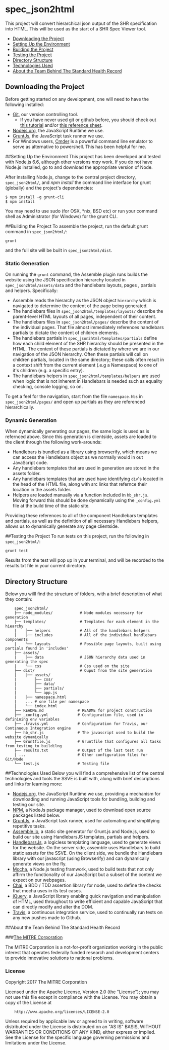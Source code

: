 # spec_json2html

This project will convert hierarchical json output of the SHR specification into HTML. This will be used as the start of a SHR Spec Viewer tool.

- [Downloading the Project](#downloading)
- [Setting Up the Environment](#environment)
- [Building the Project](#building)
- [Testing the Project](#testing)
- [Directory Structure](#directory)
- [Technologies Used](#technologies)
- [About the Team Behind The Standard Health Record ](#team)


<a id="downloading"> </a>
## Downloading the Project
Before getting started on any development, one will need to have the following installed:

- [Git](https://git-scm.com/), our version controlling tool.
    - If you have never used git or github before, you should check out [this tutorial](https://try.github.io/levels/1/challenges/1) and/or [this reference sheet](http://gitref.org/index.html).
- [Nodejs.org](https://nodejs.org/en/), the JavaScript Runtime we use.
- [GruntJs](http://gruntjs.com/), the JavaScript task runner we use.
- For Windows users, [Cmder](http://cmder.net/) is a powerful command line emulator to serve as alternative to powershell. This has been helpful for me.


<a id="environment"> </a>
##Setting Up the Environment
This project has been developed and tested with Node.js 6.6, although other versions _may_ work.  If you do not have Node.js installed, go to  and download the appropriate version of Node.

After installing Node.js, change to the central project directory, `spec_json2html/`, and _npm install_ the command line interface for grunt (globally) and the project's dependencies:
```
$ npm install -g grunt-cli
$ npm install
```
You may need to use sudo (for OSX, *nix, BSD etc) or run your command shell as Administrator (for Windows) for the grunt CLI.


<a id="building"> </a>
##Building the Project
To assemble the project, run the default grunt command in `spec_json2html/`:
```
grunt
```
and the full site will be built in `spec_json2html/dist`.


### Static Generation
On running the `grunt` command, the Assemble plugin runs builds the website using the JSON specification hierarchy located in `spec_json2html/assets/data` and the handlebars layouts, pages , partials and helpers. Specifically:

- Assemble reads the hierarchy as the JSON object `hierarchy` which is navigated to determine the content of the page being generated.
- The handlebars files in `spec_json2html/templates/layouts/` describe the parent-level HTML layouts of all pages, independent of their content.
- The handlebars files in `spec_json2html/pages/` describe the content of the individual pages. That file almost immediately references handlebars partials to dictate the content of children elements.
- The handlebars partials in `spec_json2html/templates/partials` define how each child element of the SHR hierarchy should be presented in the HTML. The context of these partials is dictated by where we are in our navigation of the JSON hierarchy. Often these partials will call on children partials, located in the same directory; these calls often result in a context shift from the current element (.e.g a Namespace) to one of it's children (e.g. a specific entry).
- The handlebars helpers in `spec_json2html/templates/helpers` are used when logic that is not inherent in Handlebars is needed such as equality checking, console logging, so on.

To get a feel for the navigation, start from the file `namespace.hbs` in `spec_json2html/pages/` and open up partials as they are referenced hierarchically.

### Dynamic Generation
When dynamically generating our pages, the same logic is used as is refernced above. Since this generation is clientside, assets are loaded to the client through the following work-arounds:

- Handlebars is bundled as a library using browserify, which means we can access the Handlebars object as we normally would in out JavaScript code.
- Any handlebars templates that are used in generation are stored in the assets folder.
- Any handlebars templates that are used have identifying `div`'s located in the head of the HTML file, along with src links that refernce their location in the assets folder.
- Helpers are loaded manually via a function included in `hb_shr.js`. Moving forward this should be done dynamically using the `_config.yml` file at the build time of the static site.

Providing these references to all of the component Handlebars templates and partials, as well as the definition of all necessary Handlebars helpers, allows us to dynamically generate any page clientside.


<a id="testing"> </a>
##Testing the Project
To run tests on this project, run the following in `spec_json2html/`:
```
grunt test
```
Results from the test will pop up in your terminal, and will be recorded to the results.txt file in your current directory.


<a id="directory"> </a>
## Directory Structure
Below you willl find the structure of folders, with a brief description of what they contain:
```
    spec_json2html/
    ├── node_modules/            # Node modules necessary for generation
    ├── templates/               # Templates for each element in the hiearchy
    |    ├── helpers             # All of the handlebars helpers
    |    ├── includes            # All of the individual handlebars components
    |    └── layouts             # Possible page layouts, built using partials found in 'includes'
    ├── assets/
    |    ├── data                # JSON hierarchy data used in generating the spec
    |    └── css                 # Css used on the site
    ├── dist/                    # Ouput from the site generation
    |    ├── assets/
    |        ├── css/
    |        ├── data/
    |        ├── partials/
    |        └── app.js
    |    ├── namespace.html
    |    ... # one file per namespace
    |    └── index.html
    ├── README.md               # README for project construction
    ├── _config.yml             # Configuration file, used in definining env variables
    ├── .travis.yml             # Configuration for Travis, our Continuous Integration engine 
    ├── hb_shr.js               # The javascript used to build the website dynamically
    ├── Gruntfile.js            # Gruntfile that configures all tasks from testing to buildilng
    ├── results.txt             # Output of the last test run
    | ...                       # Other configuration files for Git/Node
    └── test.js                 # Testing file
```


<a id="technologies"></a>
##Technologies Used
Below you will find a comprehensive list of the central technologies and tools the SSVE is built with, along with brief descriptions and links for learning more:

- [Nodejs.org](https://nodejs.org/en/), the JavaScript Runtime we use, providing a mechanism for downloading and running JavaScript tools for bundling, building and testing our site.
- [NPM](https://www.npmjs.com/), a NodeJs package manager, used to download open source packages listed below.
- [GruntJs](http://gruntjs.com/), a JavaScript task runner, used for automating and simplifying repetitive tasks.
- [Assemble.io](http://assemble.io/), a static site generator for Grunt.js and Node.js, used to build our site using HandlebarsJS templates, partials and helpers.
- [HandlebarsJs](http://handlebarsjs.com/), a logicless templating language, used to generate views for the website. On the server side, assemble uses Handlebars to build static assets for the SSVE. On the cilent side, we bundle  the Handlebars library with our javascript (using Browserify) and can dynamically generate views on the fly.
- [Mocha](https://mochajs.org/), a Node.js testing framwork, used to build tests that not only affirm the functionality of our JavaScript but a subset of the content we expect on our webpages.
- [Chai](http://chaijs.com/), a BDD / TDD assertion library for node, used to define the checks that mocha uses in its test cases.
- [jQuery](https://jquery.com/), a JavaScript library enabling quick navigation and manipulation of HTML, used throughout to write efficient and capable JavaScript that can directly modify and alter the DOM.
- [Travis](https://travis-ci.com/), a continuous integration service, used to continually run tests on any new pushes made to Github.


<a id="team"></a>
##About the Team Behind The Standard Health Record

###[The MITRE Corporation](https://www.mitre.org/)

The MITRE Corporation is a not-for-profit organization working in the public interest that operates federally funded research and development centers to provide innovative solutions to national problems.


### License

Copyright 2017 The MITRE Corporation

Licensed under the Apache License, Version 2.0 (the "License");
you may not use this file except in compliance with the License.
You may obtain a copy of the License at
```
    http://www.apache.org/licenses/LICENSE-2.0
```
Unless required by applicable law or agreed to in writing, software
distributed under the License is distributed on an "AS IS" BASIS,
WITHOUT WARRANTIES OR CONDITIONS OF ANY KIND, either express or implied.
See the License for the specific language governing permissions and
limitations under the License.